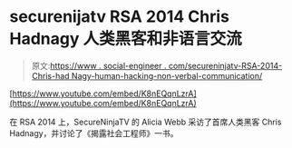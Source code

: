 # securenijatv RSA 2014 Chris Hadnagy 人类黑客和非语言交流

> 原文:[https://www . social-engineer . com/secureninjatv-RSA-2014-Chris-had Nagy-human-hacking-non-verbal-communication/](https://www.social-engineer.com/secureninjatv-rsa-2014-chris-hadnagy-human-hacking-non-verbal-communication/)

[https://www.youtube.com/embed/K8nEQqnLzrA](https://www.youtube.com/embed/K8nEQqnLzrA)

在 RSA 2014 上，SecureNinjaTV 的 Alicia Webb 采访了首席人类黑客 Chris Hadnagy，并讨论了《揭露社会工程师》一书。